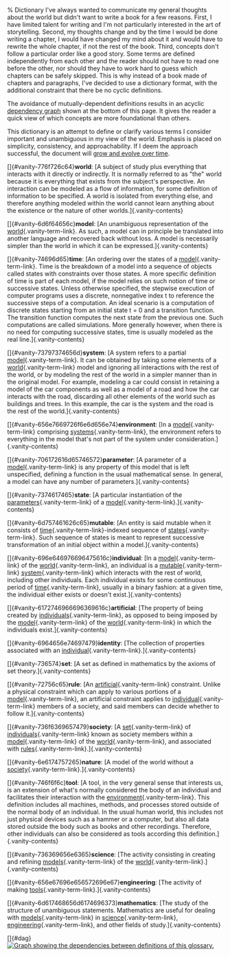 % Dictionary
I\'ve always wanted to communicate my general thoughts about the world
but didn\'t want to write a book for a few reasons. First, I have
limited talent for writing and I\'m not particularly interested in the
art of storytelling. Second, my thoughts change and by the time I would
be done writing a chapter, I would have changed my mind about it and
would have to rewrite the whole chapter, if not the rest of the book.
Third, concepts don\'t follow a particular order like a good story. Some
terms are defined independently from each other and the reader should
not have to read one before the other, nor should they have to work hard
to guess which chapters can be safely skipped. This is why instead of a
book made of chapters and paragraphs, I\'ve decided to use a dictionary
format, with the additional constraint that there be no cyclic
definitions.

The avoidance of mutually-dependent definitions results in an acyclic
[dependency graph](#dag) shown at the bottom of this page. It gives the
reader a quick view of which concepts are more foundational than others.

This dictionary is an attempt to define or clarify various terms I
consider important and unambiguous in my view of the world. Emphasis is
placed on simplicity, consistency, and approachability. If I deem the
approach successful, the document will [grow and evolve over
time](https://github.com/mjambon/blog/commits/master/src/2020-09-12-dictionary/glossary.yml).

[]{#vanity-776f726c64}**world**: [A subject of study plus everything
that interacts with it directly or indirectly. It is normally referred
to as \"the\" world because it is everything that exists from the
subject\'s perspective. An interaction can be modeled as a flow of
information, for some definition of information to be specified. A world
is isolated from everything else, and therefore anything modeled within
the world cannot learn anything about the existence or the nature of
other worlds.]{.vanity-contents}

[]{#vanity-6d6f64656c}**model**: [An unambiguous representation of the
[world](#vanity-776f726c64){.vanity-term-link}. As such, a model can in
principle be translated into another language and recovered back without
loss. A model is necessarily simpler than the world in which it can be
expressed.]{.vanity-contents}

[]{#vanity-74696d65}**time**: [An ordering over the states of a
[model](#vanity-6d6f64656c){.vanity-term-link}. Time is the breakdown of
a model into a sequence of objects called states with constraints over
those states. A more specific definition of time is part of each model,
if the model relies on such notion of time or successive states. Unless
otherwise specified, the stepwise execution of computer programs uses a
discrete, nonnegative index t to reference the successive steps of a
computation. An ideal scenario is a computation of discrete states
starting from an initial state t = 0 and a transition function. The
transition function computes the next state from the previous one. Such
computations are called simulations. More generally however, when there
is no need for computing successive states, time is usually modeled as
the real line.]{.vanity-contents}

[]{#vanity-73797374656d}**system**: [A system refers to a partial
[model](#vanity-6d6f64656c){.vanity-term-link}. It can be obtained by
taking some elements of a [world](#vanity-776f726c64){.vanity-term-link}
model and ignoring all interactions with the rest of the world, or by
modeling the rest of the world in a simpler manner than in the original
model. For example, modeling a car could consist in retaining a model of
the car components as well as a model of a road and how the car
interacts with the road, discarding all other elements of the world such
as buildings and trees. In this example, the car is the system and the
road is the rest of the world.]{.vanity-contents}

[]{#vanity-656e7669726f6e6d656e74}**environment**: [In a
[model](#vanity-6d6f64656c){.vanity-term-link} comprising
[systems](#vanity-73797374656d){.vanity-term-link}, the environment
refers to everything in the model that\'s not part of the system under
consideration.]{.vanity-contents}

[]{#vanity-706172616d65746572}**parameter**: [A parameter of a
[model](#vanity-6d6f64656c){.vanity-term-link} is any property of this
model that is left unspecified, defining a function in the usual
mathematical sense. In general, a model can have any number of
parameters.]{.vanity-contents}

[]{#vanity-7374617465}**state**: [A particular instantiation of the
[parameters](#vanity-706172616d65746572){.vanity-term-link} of a
[model](#vanity-6d6f64656c){.vanity-term-link}.]{.vanity-contents}

[]{#vanity-6d757461626c65}**mutable**: [An entity is said mutable when
it consists of [time](#vanity-74696d65){.vanity-term-link}-indexed
sequence of [states](#vanity-7374617465){.vanity-term-link}. Such
sequence of states is meant to represent successive transformation of an
initial object within a model.]{.vanity-contents}

[]{#vanity-696e646976696475616c}**individual**: [In a
[model](#vanity-6d6f64656c){.vanity-term-link} of the
[world](#vanity-776f726c64){.vanity-term-link}, an individual is a
[mutable](#vanity-6d757461626c65){.vanity-term-link}
[system](#vanity-73797374656d){.vanity-term-link} which interacts with
the rest of world, including other individuals. Each individual exists
for some continuous period of
[time](#vanity-74696d65){.vanity-term-link}, usually in a binary
fashion: at a given time, the individual either exists or doesn\'t
exist.]{.vanity-contents}

[]{#vanity-6172746966696369616c}**artificial**: [The property of being
created by
[individuals](#vanity-696e646976696475616c){.vanity-term-link}, as
opposed to being imposed by the
[model](#vanity-6d6f64656c){.vanity-term-link} of the
[world](#vanity-776f726c64){.vanity-term-link} in which the individuals
exist.]{.vanity-contents}

[]{#vanity-6964656e74697479}**identity**: [The collection of properties
associated with an
[individual](#vanity-696e646976696475616c){.vanity-term-link}.]{.vanity-contents}

[]{#vanity-736574}**set**: [A set as defined in mathematics by the
axioms of set theory.]{.vanity-contents}

[]{#vanity-72756c65}**rule**: [An
[artificial](#vanity-6172746966696369616c){.vanity-term-link}
constraint. Unlike a physical constraint which can apply to various
portions of a [model](#vanity-6d6f64656c){.vanity-term-link}, an
artificial constraint applies to
[individual](#vanity-696e646976696475616c){.vanity-term-link} members of
a society, and said members can decide whether to follow
it.]{.vanity-contents}

[]{#vanity-736f6369657479}**society**: [A
[set](#vanity-736574){.vanity-term-link} of
[individuals](#vanity-696e646976696475616c){.vanity-term-link} known as
society members within a [model](#vanity-6d6f64656c){.vanity-term-link}
of the [world](#vanity-776f726c64){.vanity-term-link}, and associated
with [rules](#vanity-72756c65){.vanity-term-link}.]{.vanity-contents}

[]{#vanity-6e6174757265}**nature**: [A model of the world without a
[society](#vanity-736f6369657479){.vanity-term-link}.]{.vanity-contents}

[]{#vanity-746f6f6c}**tool**: [A tool, in the very general sense that
interests us, is an extension of what\'s normally considered the body of
an individual and facilitates their interaction with the
[environment](#vanity-656e7669726f6e6d656e74){.vanity-term-link}. This
definition includes all machines, methods, and processes stored outside
of the normal body of an individual. In the usual human world, this
includes not just physical devices such as a hammer or a computer, but
also all data stored outside the body such as books and other
recordings. Therefore, other individuals can also be considered as tools
according this definition.]{.vanity-contents}

[]{#vanity-736369656e6365}**science**: [The activity consisting in
creating and refining [models](#vanity-6d6f64656c){.vanity-term-link} of
the [world](#vanity-776f726c64){.vanity-term-link}.]{.vanity-contents}

[]{#vanity-656e67696e656572696e67}**engineering**: [The activity of
making [tools](#vanity-746f6f6c){.vanity-term-link}.]{.vanity-contents}

[]{#vanity-6d617468656d6174696373}**mathematics**: [The study of the
structure of unambiguous statements. Mathematics are useful for dealing
with [models](#vanity-6d6f64656c){.vanity-term-link} in
[science](#vanity-736369656e6365){.vanity-term-link},
[engineering](#vanity-656e67696e656572696e67){.vanity-term-link}, and
other fields of study.]{.vanity-contents}

[]{#dag}
[![](img/glossary-deps.png "Graph showing the dependencies between definitions of
              this glossary.")](img/glossary-deps.png)
